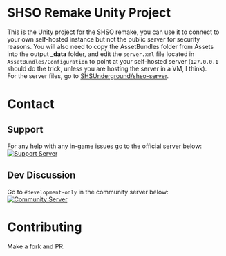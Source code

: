# SHSO Remake Unity Project
This is the Unity project for the SHSO remake, you can use it to connect to your own self-hosted instance but not the public server for security reasons.
You will also need to copy the AssetBundles folder from Assets into the output **_data** folder, and edit the `server.xml` file located in `AssetBundles/Configuration` to point at your self-hosted server (`127.0.0.1` should do the trick, unless you are hosting the server in a VM, I think).  
For the server files, go to [SHSUnderground/shso-server](https://github.com/SHSUnderground/shso-server).
# Contact
## Support
For any help with any in-game issues go to the official server below:  
<a href="https://discord.gg/cVSYeVa2Gg"><img src="https://discordapp.com/api/guilds/735244842921099427/widget.png?style=banner3" alt="Support Server"></a>
## Dev Discussion
Go to `#development-only` in the community server below:  
<a href="https://discord.gg/PH54Utcm5Y"><img src="https://discordapp.com/api/guilds/895805639979331635/widget.png?style=banner3" alt="Community Server"></a>
# Contributing
Make a fork and PR.
